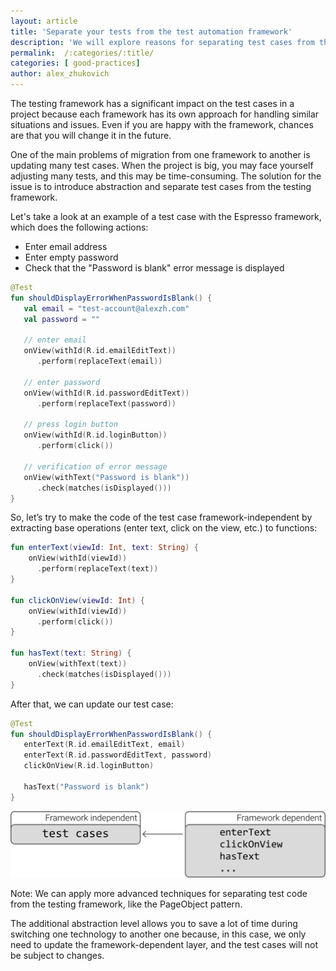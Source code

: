 ```yaml
---
layout: article
title: 'Separate your tests from the test automation framework'
description: 'We will explore reasons for separating test cases from the test automation framework.'
permalink:  /:categories/:title/
categories: [ good-practices]
author: alex_zhukovich
---
```

The testing framework has a significant impact on the test cases in a project because each framework has its own approach for handling similar situations and issues. Even if you are happy with the framework, chances are that you will change it in the future.

One of the main problems of migration from one framework to another is updating many test cases. When the project is big, you may face yourself adjusting many tests, and this may be time-consuming. The solution for the issue is to introduce abstraction and separate test cases from the testing framework.

Let's take a look at an example of a test case with the Espresso framework, which does the following actions:
* Enter email address
* Enter empty password
* Check that the "Password is blank" error message is displayed

```kotlin
@Test
fun shouldDisplayErrorWhenPasswordIsBlank() {
   val email = "test-account@alexzh.com"
   val password = ""

   // enter email
   onView(withId(R.id.emailEditText))
      .perform(replaceText(email))

   // enter password
   onView(withId(R.id.passwordEditText))
      .perform(replaceText(password))

   // press login button
   onView(withId(R.id.loginButton))
      .perform(click())

   // verification of error message
   onView(withText("Password is blank"))
      .check(matches(isDisplayed()))
}
```

So, let’s try to make the code of the test case framework-independent by extracting base operations (enter text, click on the view, etc.) to functions:

```kotlin
fun enterText(viewId: Int, text: String) {
    onView(withId(viewId))
      .perform(replaceText(text))
}

fun clickOnView(viewId: Int) {
    onView(withId(viewId))
      .perform(click())
}

fun hasText(text: String) {
    onView(withText(text))
      .check(matches(isDisplayed()))
}
```

After that, we can update our test case:

```kotlin
@Test
fun shouldDisplayErrorWhenPasswordIsBlank() {
   enterText(R.id.emailEditText, email)
   enterText(R.id.passwordEditText, password)
   clickOnView(R.id.loginButton)
   
   hasText("Password is blank")
}
```

![image](/assets/images/separate-tests-from-test-automation-framework/framework-independence.svg)

Note: We can apply more advanced techniques for separating test code from the testing framework, like the PageObject pattern.

The additional abstraction level allows you to save a lot of time during switching one technology to another one because, in this case, we only need to update the framework-dependent layer, and the test cases will not be subject to changes.